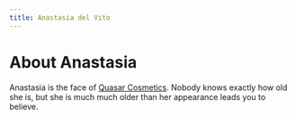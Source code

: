 ```yaml
---
title: Anastasia del Vito
---
```


# About Anastasia

Anastasia is the face of [Quasar Cosmetics](/faction/corporate/quasar-cosmetics). Nobody knows exactly how old she is, but she is much much older than her appearance leads you to believe.
